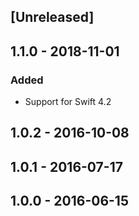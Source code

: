 ## [Unreleased]

## 1.1.0 - 2018-11-01
### Added
- Support for Swift 4.2

## 1.0.2 - 2016-10-08

## 1.0.1 - 2016-07-17

## 1.0.0 - 2016-06-15
